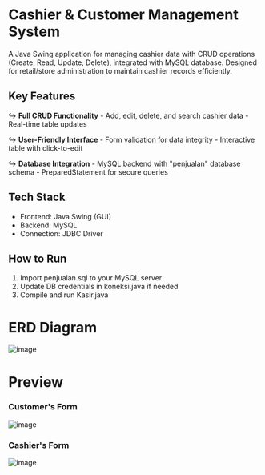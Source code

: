 # Cashier & Customer Management System
A Java Swing application for managing cashier data with CRUD operations (Create, Read, Update, Delete), integrated with MySQL database. Designed for retail/store administration to maintain cashier records efficiently.

## Key Features
↪ **Full CRUD Functionality**
    - Add, edit, delete, and search cashier data
    - Real-time table updates

↪ **User-Friendly Interface**
    - Form validation for data integrity
    - Interactive table with click-to-edit

↪ **Database Integration**
    - MySQL backend with "penjualan" database schema
    - PreparedStatement for secure queries

## Tech Stack
- Frontend: Java Swing (GUI)
- Backend: MySQL
- Connection: JDBC Driver

## How to Run
1. Import penjualan.sql to your MySQL server
2. Update DB credentials in koneksi.java if needed
3. Compile and run Kasir.java

# ERD Diagram
![image](https://github.com/user-attachments/assets/7b84f32d-cc07-4180-8f09-2f642c1f23c0)

# Preview
### Customer's Form
![image](https://github.com/user-attachments/assets/74eb72f9-c606-4401-b5b0-a9cc491be85c)

### Cashier's Form
![image](https://github.com/user-attachments/assets/c8869374-c182-4e3c-8efb-f8c352bf1e81)


